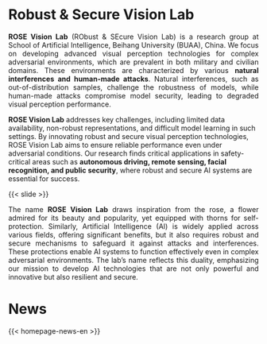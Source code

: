 # Robust & Secure Vision Lab

<p style="text-align:justify">
<b>ROSE Vision Lab</b> (RObust & SEcure Vision Lab) is a research group at School of Artificial Intelligence, Beihang University (BUAA), China.  We focus on developing advanced visual perception technologies for complex adversarial environments, which are prevalent in both military and civilian domains. These environments are characterized by various <b>natural interferences and human-made attacks</b>. Natural interferences, such as out-of-distribution samples, challenge the robustness of models, while human-made attacks compromise model security, leading to degraded visual perception performance.

<b>ROSE Vision Lab</b>  addresses key challenges, including limited data availability, non-robust representations, and difficult model learning in such settings. By innovating robust and secure visual perception technologies, ROSE Vision Lab aims to ensure reliable performance even under adversarial conditions. Our research finds critical applications in safety-critical areas such as <b>autonomous driving, remote sensing, facial recognition, and public security</b>, where robust and secure AI systems are essential for success.
</p>

{{< slide >}}

<p style="text-align:justify">
The name <b>ROSE Vision Lab</b> draws inspiration from the rose, a flower admired for its beauty and popularity, yet equipped with thorns for self-protection. Similarly, Artificial Intelligence (AI) is widely applied across various fields, offering significant benefits, but it also requires robust and secure mechanisms to safeguard it against attacks and interferences. These protections enable AI systems to function effectively even in complex adversarial environments. The lab’s name reflects this duality, emphasizing our mission to develop AI technologies that are not only powerful and innovative but also resilient and secure.
</p>


# News

{{< homepage-news-en >}}


